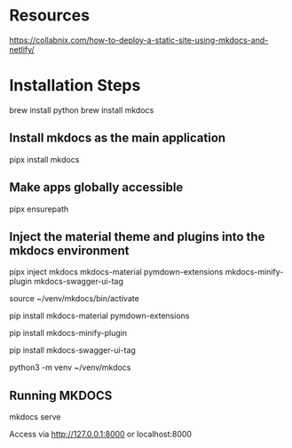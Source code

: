 # Resources
https://collabnix.com/how-to-deploy-a-static-site-using-mkdocs-and-netlify/

# Installation Steps
brew install python
brew install mkdocs

## Install mkdocs as the main application
pipx install mkdocs
## Make apps globally accessible
pipx ensurepath

## Inject the material theme and plugins into the mkdocs environment
pipx inject mkdocs mkdocs-material pymdown-extensions mkdocs-minify-plugin mkdocs-swagger-ui-tag


source ~/venv/mkdocs/bin/activate

pip install mkdocs-material pymdown-extensions

pip install mkdocs-minify-plugin

pip install mkdocs-swagger-ui-tag

python3 -m venv ~/venv/mkdocs

## Running MKDOCS
mkdocs serve

Access via http://127.0.0.1:8000 or localhost:8000
